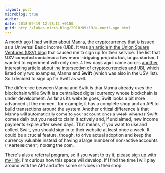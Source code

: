 ```yaml
---
layout: post
microblog: true
audio: 
date: 2018-09-19 12:48:11 +0100
guid: http://lukas.micro.blog/2018/09/19/a-month-ago.html
---
```

A month ago [I had written about Manna](https://lukasrosenstock.net/2018/08/11/as-you-may.html), the cryptocurrency that is issued as a Universal Basic Income (UBI). It was [an article in the Union Square Ventures (USV) blog](https://www.usv.com/blog/an-overview-of-blockchain-based-universal-basic-income-projects) that caused me to sign up for their service. The list that USV compiled contained a few more intriguing projects but, to get started, I wanted to experiment with only one. A few days ago I came across [another interesting article about the intersection of cryptocurrencies and UBI](https://safehaven.com/cryptocurrencies/alt-coins/Universal-Basic-Income-Is-This-The-Crypto-End-Game.html), which listed only two examples, Manna and **Swift** (which was also in the USV list). So I decided to sign up for Swift as well.

The difference between Manna and Swift is that Manna already uses the blockchain while Swift is a centralized digital currency whose blockchain is under development. As far as its website goes, Swift looks a bit more advanced at the moment, for example, it has a complete shop and an API to build transactions around the system. Another critical difference is that Manna will automatically come to your account once a week whereas Swift comes daily but you need to claim it actively and, if unclaimed, new income payments expire after seven days. That means, if you want to use and collect Swift, you should sign in to their website at least once a week. It could be a crucial feature, though, to drive actual adoption and keep the currency valuable instead of having a large number of non-active accounts ("Karteileichen") holding the coin.

There's also a referral program, so if you want to try it, [please sign up with my link](https://www.swiftdemand.com/?referred_by=lukasros). I'm curious how this space will develop. If I find the time I will play around with the API and offer some services in their shop.
